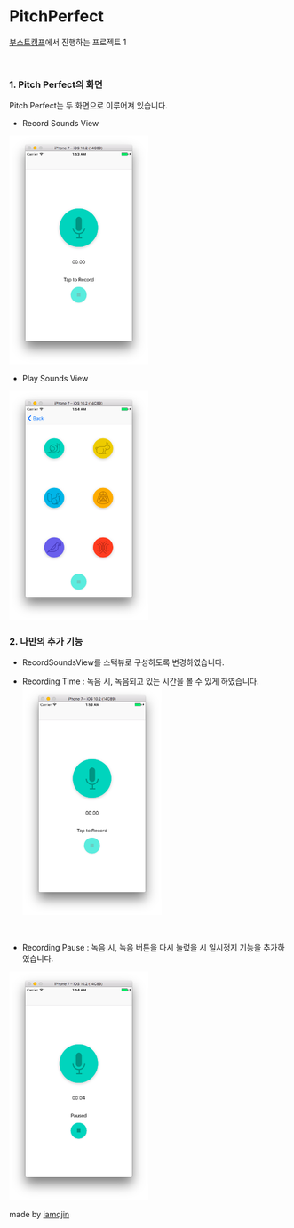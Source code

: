 # PitchPerfect
[부스트캠프]에서 진행하는 프로젝트 1

[부스트캠프]:http://boostcamp.connect.or.kr/

<br />

### 1. Pitch Perfect의 화면
Pitch Perfect는 두 화면으로 이루어져 있습니다.
* Record Sounds View

<img src="/img/beforerecord.png" width="250"></img>

* Play Sounds View

<img src="/img/second.png" width="250"></img>
<br />

### 2. 나만의 추가 기능
* RecordSoundsView를 스택뷰로 구성하도록 변경하였습니다. 

* Recording Time : 녹음 시, 녹음되고 있는 시간을 볼 수 있게 하였습니다.
<img src="/img/beforerecord.png" width="250"></img>
<br />

* Recording Pause : 녹음 시, 녹음 버튼을 다시 눌렀을 시 일시정지 기능을 추가하였습니다.

<img src="/img/pause.png" width="250"></img>
<br />


made by [iamqjin]

[iamqjin]:https://www.instagram.com/like_lion/
